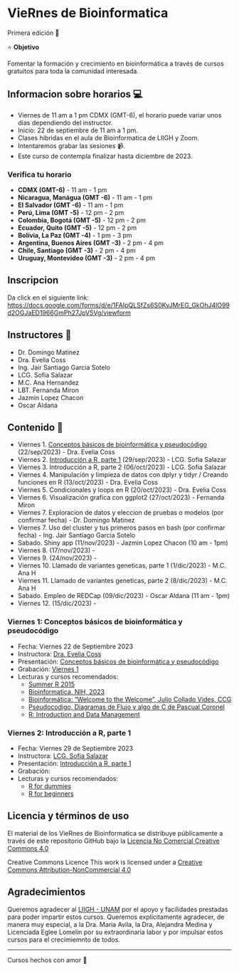 # VieRnes de Bioinformatica

Primera edición 💜

⭐ **Objetivo**

Fomentar la formación y crecimiento en bioinformática a través de cursos gratuitos para toda la comunidad interesada.    

## Informacion sobre horarios 💻

- Viernes de 11 am a 1 pm CDMX (GMT-6), el horario puede variar unos dias dependiendo del instructor.
- Inicio: 22 de septiembre de 11 am a 1 pm.
- Clases hibridas en el aula de Bioinformatica de LIIGH y Zoom.
- Intentaremos grabar las sesiones 📹.
- Este curso de contempla finalizar hasta diciembre de 2023.

### Verifica tu horario

- **CDMX (GMT-6)** - 11 am - 1 pm
- **Nicaragua, Manágua (GMT -6)**  - 11 am - 1 pm
- **El Salvador (GMT -6)**  - 11 am - 1 pm
- **Perú, Lima (GMT -5)**  - 12 pm  - 2 pm
- **Colombia, Bogotá (GMT -5)** - 12 pm  - 2 pm
- **Ecuador, Quito  (GMT -5)**  - 12 pm  - 2 pm
- **Bolívia, La Paz (GMT -4)** - 1 pm - 3 pm
- **Argentina, Buenos Aires (GMT -3)** - 2 pm  - 4 pm
- **Chile, Santiago  (GMT -3)** - 2 pm  - 4 pm
- **Uruguay, Montevideo (GMT -3)** - 2 pm  - 4 pm

## Inscripcion

Da click en el siguiente link: https://docs.google.com/forms/d/e/1FAIpQLSfZs6S0KvJMrEG_GkOhJ4lO99d2OGJaED1966GmPh27JpV5Vg/viewform

## Instructores 👾 

- Dr. Domingo Matinez
- Dra. Evelia Coss
- Ing. Jair Santiago Garcia Sotelo
- LCG. Sofia Salazar
- M.C. Ana Hernandez
- LBT. Fernanda Miron
- Jazmin Lopez Chacon
- Oscar Aldana 

## Contenido 📌

- Viernes 1. [Conceptos básicos de bioinformática y pseudocódigo](https://eveliacoss.github.io/ViernesBioinfo/Clase1_22Sep2023/D1_Introduccion_slides.html#1) (22/sep/2023) - Dra. Evelia Coss
- Viernes 2. [Introducción a R, parte 1](https://eveliacoss.github.io/ViernesBioinfo/Clase2_introR_29sep/diapos.html#1) (29/sep/2023) - LCG. Sofia Salazar
- Viernes 3. Introducción a R, parte 2 (06/oct/2023) - LCG. Sofia Salazar
- Viernes 4. Manipulación y limpieza de datos con dplyr y tidyr / Creando funciones en R (13/oct/2023) - Dra. Evelia Coss
- Viernes 5. Condicionales y loops en R (20/oct/2023) - Dra. Evelia Coss
- Viernes 6. Visualización grafica con ggplot2 (27/oct/2023) - Fernanda Miron
- Viernes 7. Exploracion de datos y eleccion de pruebas o modelos (por confirmar fecha) - Dr. Domingo Matinez
- Viernes 7. Uso del cluster y tus primeros pasos en bash (por confirmar fecha) - Ing. Jair Santiago Garcia Sotelo
- Sabado. Shiny app (11/nov/2023) - Jazmin Lopez Chacon (10 am - 1pm)
- Viernes 8. (17/nov/2023) - 
- Viernes 9. (24/nov/2023) - 
- Viernes 10. Llamado de variantes geneticas, parte 1  (1/dic/2023) - M.C. Ana H 
- Viernes 11. Llamado de variantes geneticas, parte 2  (8/dic/2023) - M.C. Ana H
- Sabado. Empleo de REDCap (09/dic/2023) - Oscar Aldana (11 am - 1pm)
- Viernes 12. (15/dic/2023) -

### Viernes 1: Conceptos básicos de bioinformática y pseudocódigo 

- Fecha: Viernes 22 de Septiembre 2023
- Instructora: [Dra. Evelia Coss](https://eveliacoss.github.io/)
- Presentación: [Conceptos básicos de bioinformática y pseudocódigo](https://eveliacoss.github.io/ViernesBioinfo/Clase1_22Sep2023/D1_Introduccion_slides.html#1)
- Grabación: [Viernes 1](https://drive.google.com/file/d/1SO6EJuKUXQzeIgL95unQ4d_TMo1gP1Jf/view?usp=sharing)
- Lecturas y cursos recomendados:
  - [Summer R 2015](https://aejaffe.com/summerR_2015/)
  - [Bioinformatica, NIH, 2023](https://www.genome.gov/es/genetics-glossary/Bioinformatica)
  - [Bioinformática: “Welcome to the Welcome”, Julio Collado Vides, CCG](https://docs.google.com/presentation/d/1CLc59lN4HQ-WHMV2_aT1CCpbnfdcn0zD/edit?usp=sharing&ouid=115061201453977266962&rtpof=true&sd=true)
  - [Pseudocodigo, Diagramas de Flujo y algo de C de Pascual Coronel](https://slideplayer.es/slide/13658656/)
  - [R: Introduction and Data Management](https://bouchat.github.io/IntroDataMgmt20Jan.html)

### Viernes 2: Introducción a R, parte 1

- Fecha: Viernes 29 de Septiembre 2023
- Instructora: [LCG. Sofia Salazar](https://github.com/SophSM)
- Presentación: [Introducción a R, parte 1](https://eveliacoss.github.io/ViernesBioinfo/Clase2_introR_29sep/diapos.html#1)
- Grabación: 
- Lecturas y cursos recomendados:
  - [R for dummies](https://drive.google.com/file/d/1qgmGVEFd93qyISIPNkuZU-iQArG-YyhQ/view?usp=sharing)
  - [R for beginners](https://drive.google.com/file/d/1iCRDCXB5wzSzbpk0LJjPpYutluKTSlTp/view?usp=sharing)


## Licencia y términos de uso

El material de los VieRnes de Bioinformatica se distribuye públicamente a través de este repositorio GitHub bajo la [Licencia No Comercial Creative Commons 4.0](https://creativecommons.org/licenses/by-nc/4.0/)

Creative Commons Licence
This work is licensed under a [Creative Commons Attribution-NonCommercial 4.0](https://creativecommons.org/licenses/by-nc/4.0/)

## Agradecimientos

Queremos agradecer al [LIIGH - UNAM](https://liigh.unam.mx) por el apoyo y facilidades prestadas para poder impartir estos cursos. Queremos  explícitamente agradecer, de manera muy especial, a la Dra. Maria Avila, la Dra, Alejandra Medina y Licenciada Eglee Lomelin por su extraordinaria labor y por impulsar estos cursos para el crecimiemnto de todos.

-------------

Cursos hechos con amor 💜
